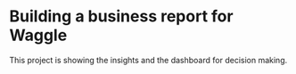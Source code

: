 # Building a business report for Waggle 
This project is showing the insights and the dashboard for decision making.
